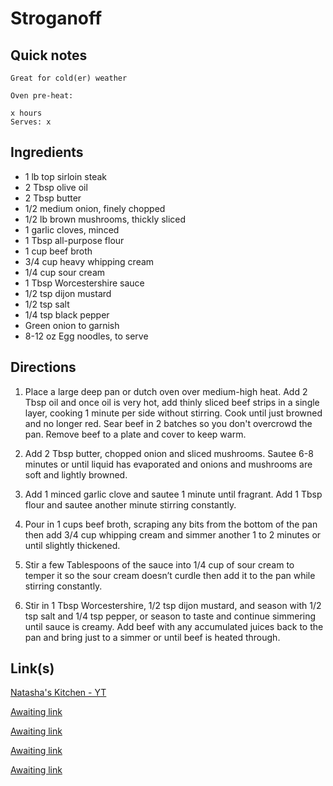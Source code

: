 # Stroganoff

## Quick notes 
```
Great for cold(er) weather

Oven pre-heat:

x hours
Serves: x
```

## Ingredients
+ 1 lb top sirloin steak
+ 2 Tbsp olive oil
+ 2 Tbsp butter
+ 1/2 medium onion, finely chopped
+ 1/2 lb brown mushrooms, thickly sliced
+ 1 garlic cloves, minced
+ 1 Tbsp all-purpose flour
+ 1 cup beef broth
+ 3/4 cup heavy whipping cream
+ 1/4 cup sour cream
+ 1 Tbsp Worcestershire sauce
+ 1/2 tsp dijon mustard
+ 1/2 tsp salt
+ 1/4 tsp black pepper
+ Green onion to garnish
+ 8-12 oz Egg noodles, to serve



## Directions

1. Place a large deep pan or dutch oven over medium-high heat. Add 2 Tbsp oil and once oil is very hot, add thinly sliced beef strips in a single layer, cooking 1 minute per side without stirring. Cook until just browned and no longer red. Sear beef in 2 batches so you don't overcrowd the pan. Remove beef to a plate and cover to keep warm.


1. Add 2 Tbsp butter, chopped onion and sliced mushrooms. Sautee 6-8 minutes or until liquid has evaporated and onions and mushrooms are soft and lightly browned.


1. Add 1 minced garlic clove and sautee 1 minute until fragrant. Add 1 Tbsp flour and sautee another minute stirring constantly.


1. Pour in 1 cups beef broth, scraping any bits from the bottom of the pan then add 3/4 cup whipping cream and simmer another 1 to 2 minutes or until slightly thickened. 


1. Stir a few Tablespoons of the sauce into 1/4 cup of sour cream to temper it so the sour cream doesn’t curdle then add it to the pan while stirring constantly.


1. Stir in 1 Tbsp Worcestershire, 1/2 tsp dijon mustard, and season with 1/2 tsp salt and 1/4 tsp pepper, or season to taste and continue simmering until sauce is creamy. Add beef with any accumulated juices back to the pan and bring just to a simmer or until beef is heated through.



## Link(s)
[Natasha's Kitchen - YT](https://www.youtube.com/watch?v=7r3dlmYUf4s)

[Awaiting link](url)

[Awaiting link](url)

[Awaiting link](url)

[Awaiting link](url)
